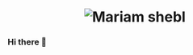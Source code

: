<h1 align="center">
  <img src="https://raw.githubusercontent.com/mariamshebl/mariamshebl/master/name.svg" alt="Mariam shebl" />
</h1>

### Hi there 👋

<!--
**sheblmariam4/sheblmariam4** is a ✨ _special_ ✨ repository because its `README.md` (this file) appears on your GitHub profile.

Here are some ideas to get you started:

- 🔭 I’m currently working on ...
- 🌱 I’m currently learning ...
- 👯 I’m looking to collaborate on ...
- 🤔 I’m looking for help with ...
- 💬 Ask me about ...
- 📫 How to reach me: ...
- 😄 Pronouns: ...
- ⚡ Fun fact: ...
-->

